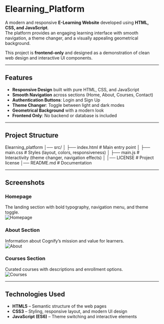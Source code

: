 # Elearning_Platform
A modern and responsive **E-Learning Website** developed using **HTML, CSS, and JavaScript**.  
The platform provides an engaging learning interface with smooth navigation, a theme changer, and a visually appealing geometrical background.  

This project is **frontend-only** and designed as a demonstration of clean web design and interactive UI components.  


---

## Features

- **Responsive Design** built with pure HTML, CSS, and JavaScript  
- **Smooth Navigation** across sections (Home, About, Courses, Contact)  
- **Authentication Buttons**: Login and Sign Up  
- **Theme Changer**: Toggle between light and dark modes  
- **Geometrical Background** with a modern look  
- **Frontend Only**: No backend or database is included  

---

## Project Structure
Elearning_platform
│── src/
│ ├── index.html # Main entry point
│ ├── main.css # Styles (layout, colors, responsiveness)
│ ├── main.js # Interactivity (theme changer, navigation effects)
│
│── LICENSE # Project license
│── README.md # Documentation

---

## Screenshots

### Homepage  
The landing section with bold typography, navigation menu, and theme toggle.  
![Homepage](./images/homepage.png)

### About Section  
Information about Cognify’s mission and value for learners.  
![About](./images/about.png)

### Courses Section  
Curated courses with descriptions and enrollment options.  
![Courses](./images/courses.png)

---

## Technologies Used

- **HTML5** – Semantic structure of the web pages  
- **CSS3** – Styling, responsive layout, and modern UI design  
- **JavaScript (ES6)** – Theme switching and interactive elements  
